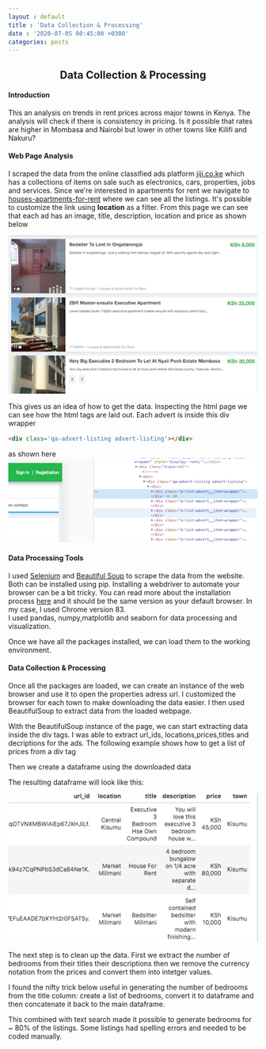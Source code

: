 ```yaml
---
layout : default
title : 'Data Collection & Processing'
date : '2020-07-05 00:45:00 +0300'
categories: posts
---
```

## <center>Data Collection & Processing</center>
#### Introduction
This an analysis on trends in rent prices across major towns in Kenya. The analysis will check if there is consistency in pricing. Is it possible that rates are higher in Mombasa and Nairobi but lower in other towns like Kilifi and Nakuru?
#### Web Page Analysis
I scraped the data from the online classified ads platform [jiji.co.ke](https://jiji.co.ke) which has a collections of items on sale such as electronics, cars, properties, jobs and services.
Since we're interested in apartments for rent we navigate to [houses-apartments-for-rent](https://jiji.co.ke/houses-apartments-for-rent) where we can see all the listings. It's possible to customize the link using **location** as a filter. From this page we can see that each ad has an image, title, description, location and price as shown below

![page image](/assets/img/page_list_example.png)

This gives us an idea of how to get the data. Inspecting the html page we can see how the html tags are laid out. Each advert is inside this div wrapper
```html
<div class='qa-advert-listing advert-listing'></div>
```
as shown here
![ad_wrapper](/assets/img/url_wrapper.png)

#### Data Processing Tools
I used [Selenium](https://www.selenium.dev/documentation/en/) and [Beautiful Soup](https://www.crummy.com/software/BeautifulSoup/bs4/doc/#installing-beautiful-soup) to scrape the data from the website. Both can be installed using pip. Installing a webdriver to automate your browser can be a bit tricky. You can read more about the installation process [here](https://www.selenium.dev/documentation/en/webdriver/) and it should be the same version as your default browser. In my case, I used Chrome version 83.<br>
I used pandas, numpy,matplotlib and seaborn for data processing and visualization.

Once we have all the packages installed, we can load them to the working environment.
<script src="https://gist.github.com/wkirui/6d329d4864e66c515fceb72e3e9b44e3.js"></script>
#### Data Collection & Processing
Once all the packages are loaded, we can create an instance of the web browser and use it to open the properties adress url. I customized the browser for each town to make downloading the data easier. I then used BeautifulSoup to extract data from the loaded webpage.
<script src="https://gist.github.com/wkirui/1f86d0a8248c1d9c4bc7a1ab7f3f5e9f.js"></script>
With the BeautifulSoup instance of the page, we can start extracting data inside the div tags. I was able to extract url_ids, locations,prices,titles and decriptions for the ads. The following example shows how to get a list of prices from a div tag
<script src="https://gist.github.com/wkirui/db062705cf8333ae906f9c8a2f44d10b.js"></script>

Then we create a dataframe using the downloaded data
<script src="https://gist.github.com/wkirui/d4c3831722a44d2f583d56b39763433c.js"></script>

The resulting dataframe will look like this:

![df_sample](/assets/img/df_sample.png#center)

The next step is to clean up the data. First we extract the number of bedrooms from their titles  their descriptions then we remove the currency notation from the prices and convert them into intetger values.

I found the nifty trick below useful in generating the number of bedrooms from the title column: create a list of bedrooms, convert it to dataframe and then concatenate it back to the main dataframe. 
<script src="https://gist.github.com/wkirui/ddb3a38b74e8c9606017eb6ac60e7c4b.js"></script>

This combined with text search made it possible to generate bedrooms for ~ 80% of the listings. Some listings had spelling errors and needed to be coded manually.